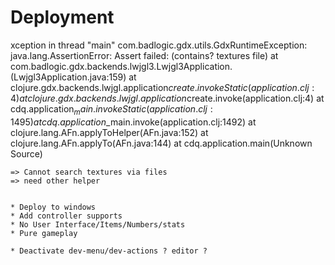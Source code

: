# Deployment

xception in thread "main" com.badlogic.gdx.utils.GdxRuntimeException: java.lang.AssertionError: Assert failed: (contains? textures file)
	at com.badlogic.gdx.backends.lwjgl3.Lwjgl3Application.<init>(Lwjgl3Application.java:159)
	at clojure.gdx.backends.lwjgl.application$create.invokeStatic(application.clj:4)
	at clojure.gdx.backends.lwjgl.application$create.invoke(application.clj:4)
	at cdq.application$_main.invokeStatic(application.clj:1495)
	at cdq.application$_main.invoke(application.clj:1492)
	at clojure.lang.AFn.applyToHelper(AFn.java:152)
	at clojure.lang.AFn.applyTo(AFn.java:144)
	at cdq.application.main(Unknown Source)


    => Cannot search textures via files
    => need other helper


    * Deploy to windows
    * Add controller supports
    * No User Interface/Items/Numbers/stats
    * Pure gameplay

    * Deactivate dev-menu/dev-actions ? editor ?
